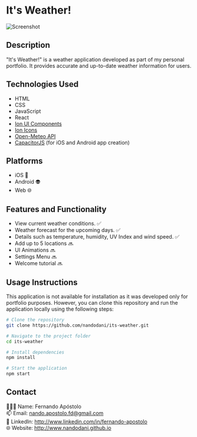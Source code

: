 # It's Weather!

![Screenshot](screenshot.png)

## Description

"It's Weather!" is a weather application developed as part of my personal portfolio. It provides accurate and up-to-date weather information for users.

## Technologies Used

- HTML
- CSS
- JavaScript
- React
- [Ion UI Components](https://ionicframework.com/docs/)
- [Ion Icons](https://ionic.io/ionicons)
- [Open-Meteo API](https://open-meteo.com/)
- [CapacitorJS](https://capacitorjs.com/) (for iOS and Android app creation)

## Platforms
- iOS 🍏
- Android 👽
- Web 🌐


## Features and Functionality

- View current weather conditions. ✅
- Weather forecast for the upcoming days. ✅
- Details such as temperature, humidity, UV Index and wind speed. ✅
- Add up to 5 locations 🔜
- UI Animations 🔜
- Settings Menu 🔜
- Welcome tutorial 🔜

## Usage Instructions

This application is not available for installation as it was developed only for portfolio purposes. However, you can clone this repository and run the application locally using the following steps:

```bash
# Clone the repository
git clone https://github.com/nandodani/its-weather.git

# Navigate to the project folder
cd its-weather

# Install dependencies
npm install

# Start the application
npm start
```
## Contact
🙋🏻‍♂️ Name: Fernando Apóstolo \
📫 Email: nando.apostolo.fd@gmail.com \
💼 LinkedIn: http://www.linkedin.com/in/fernando-apostolo \
🌐 Website: http://www.nandodani.github.io
